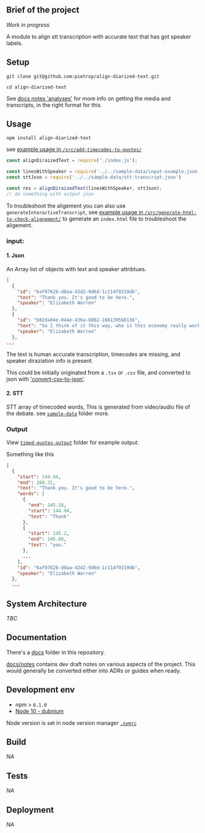 ## Brief of the project
<!-- _One liner + link to confluence page_
_Screenshot of UI - optional_ -->

<!-- throwaway test part 3  -->

_Work in progress_

A module to align stt transcription with accurate text that has got speaker labels.


## Setup
<!-- _stack - optional_
_How to build and run the code/app_ -->

```
git clone git@github.com:pietrop/align-diarized-text.git
```

```
cd align-diarized-text
```

See [docs notes 'analyses'](./docs/notes/analyses.md) for more info on getting the media and transcripts, in the right format for this.

## Usage

```
npm install align-diarized-text
```

see [example usage in `/src/add-timecodes-to-quotes/`](./src/add-timecodes-to-quotes/example-usage.js)

```js
const alignDiraizedText = require('./index.js');

const linesWithSpeaker = require('../../sample-data/input-example.json');
const sttJson = require('../../sample-data/stt-transcript.json')

const res = alignDiraizedText(linesWithSpeaker, sttJson);
// do something with output json 
```


To troubleshoot the aligement you can also use `generateInteractiveTranscript`, see [example usage in `/src/generate-html-to-check-alignement/`](./src/generate-html-to-check-alignement/example-usage.js) to generate an `index.html` file to troubleshoot the aligement.

### **input:**

#### 1. Json
An Array list of objects with text and speaker attribtues.

```json
[
  {
    "id": "6af9762b-d0aa-42d2-9d6d-1c114f9219db",
    "text": "Thank you. It's good to be here.",
    "speaker": "Elizabeth Warren"
  },
  {
    "id": "b02da04e-044e-436a-8862-166139568136",
    "text": "So I think of it this way, who is this economy really working for? It's doing great for a thinner and thinner slice at the top. It's doing great for giant drug companies. This is not doing great for people are trying to get a prescription filled. It's doing great for people who want to invest in private prisons just not for the African-Americans and Latinx whose families are torn apart whose lives are destroyed and whose communities are ruined.",
    "speaker": "Elizabeth Warren"
  },
...
```
The text is human accurate transcription, timecodes are missing, and speaker diraziation info is present.

This could be initially originated from a `.tsv` or `.csv` file, and converted to json with ['convert-csv-to-json'](https://www.npmjs.com/package/convert-csv-to-json).


#### 2. STT
STT array of timecoded words, This is generated from video/audio file of the debate. see [`sample-data`](./sample-data) folder more.

### **Output**
View [`timed-quotes-output`](./timed-quotes-output) folder for example output.

Something like this 

```json
[
  {
    "start": 144.94,
    "end": 168.31,
    "text": "Thank you. It's good to be here.",
    "words": [
      {
        "end": 145.18,
        "start": 144.94,
        "text": "Thank"
      },
      {
        "start": 145.2,
        "end": 145.66,
        "text": "you."
      },
      ...
    ],
    "id": "6af9762b-d0aa-42d2-9d6d-1c114f9219db",
    "speaker": "Elizabeth Warren"
  },
  ...
```

## System Architecture
<!-- _High level overview of system architecture_ -->

_TBC_


## Documentation

There's a [docs](./docs) folder in this repository.

[docs/notes](./docs/notes) contains dev draft notes on various aspects of the project. This would generally be converted either into ADRs or guides when ready.
<!-- 
[docs/adr](./docs/adr) contains [Architecture Decision Record](https://github.com/joelparkerhenderson/architecture_decision_record).

> An architectural decision record (ADR) is a document that captures an important architectural decision made along with its context and consequences.

We are using [this template for ADR](https://gist.github.com/iaincollins/92923cc2c309c2751aea6f1b34b31d95) -->

## Development env
 <!-- _How to run the development environment_ -->

 - npm > `6.1.0`
- [Node 10 - dubnium](https://scotch.io/tutorials/whats-new-in-node-10-dubnium)

Node version is set in node version manager [`.nvmrc`](https://github.com/creationix/nvm#nvmrc) 

<!-- _Coding style convention ref optional, eg which linter to use_ -->

<!-- _Linting, github pre-push hook - optional_ -->

## Build
<!-- _How to run build_ -->

_NA_

## Tests
<!-- _How to carry out tests_ -->

_NA_

## Deployment
<!-- _How to deploy the code/app into test/staging/production_ -->

_NA_